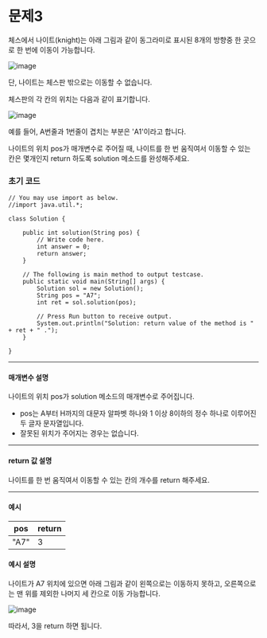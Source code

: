 # 문제3

체스에서 나이트(knight)는 아래 그림과 같이 동그라미로 표시된 8개의 방향중 한 곳으로 한 번에 이동이 가능합니다.

![image](https://s3.ap-northeast-2.amazonaws.com/grepp-cloudfront/programmers_imgs/challengeable-imgs/20180315_knight.png)

단, 나이트는 체스판 밖으로는 이동할 수 없습니다.

체스판의 각 칸의 위치는 다음과 같이 표기합니다.

![image](https://s3.ap-northeast-2.amazonaws.com/grepp-cloudfront/programmers_imgs/challengeable-imgs/20180315_knight2.png)

예를 들어, A번줄과 1번줄이 겹치는 부분은 'A1'이라고 합니다.

나이트의 위치 pos가 매개변수로 주어질 때, 나이트를 한 번 움직여서 이동할 수 있는 칸은 몇개인지 return 하도록 solution 메소드를 완성해주세요.

### 초기 코드

```
// You may use import as below.
//import java.util.*;

class Solution {

    public int solution(String pos) {
        // Write code here.
        int answer = 0;
        return answer;
    }

    // The following is main method to output testcase.
    public static void main(String[] args) {
        Solution sol = new Solution();
        String pos = "A7";
        int ret = sol.solution(pos);

        // Press Run button to receive output. 
        System.out.println("Solution: return value of the method is " + ret + " .");
    }
    
}
```

---

#### 매개변수 설명
나이트의 위치 pos가 solution 메소드의 매개변수로 주어집니다.

* pos는 A부터 H까지의 대문자 알파벳 하나와 1 이상 8이하의 정수 하나로 이루어진 두 글자 문자열입니다.
* 잘못된 위치가 주어지는 경우는 없습니다.

---

#### return 값 설명
나이트를 한 번 움직여서 이동할 수 있는 칸의 개수를 return 해주세요.

---

#### 예시

| pos  | return |
|------|--------|
| "A7" | 3      |

#### 예시 설명

나이트가 A7 위치에 있으면 아래 그림과 같이 왼쪽으로는 이동하지 못하고, 오른쪽으로는 맨 위를 제외한 나머지 세 칸으로 이동 가능합니다. 

![image](https://s3.ap-northeast-2.amazonaws.com/grepp-cloudfront/programmers_imgs/challengeable-imgs/20180315_knight3.png)

따라서, 3을 return 하면 됩니다.

